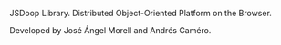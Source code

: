 JSDoop Library. Distributed Object-Oriented Platform on the Browser.

Developed by José Ángel Morell and Andrés Caméro.
